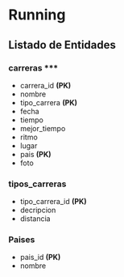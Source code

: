 # Running

## Listado de Entidades

### carreras ***

- carrera_id **(PK)**
- nombre
- tipo_carrera **(PK)**
- fecha
- tiempo
- mejor_tiempo
- ritmo 
- lugar
- pais **(PK)**
- foto

### tipos_carreras

- tipo_carrera_id **(PK)**
- decripcion
- distancia

### Paises
- pais_id **(PK)**
- nombre
